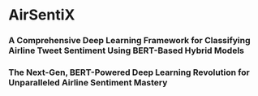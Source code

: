 # AirSentiX
### A Comprehensive Deep Learning Framework for Classifying Airline Tweet Sentiment Using BERT-Based Hybrid Models
### The Next-Gen, BERT-Powered Deep Learning Revolution for Unparalleled Airline Sentiment Mastery
